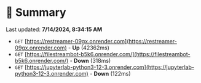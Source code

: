 # 📖 Summary
Last updated: **7/14/2024, 8:34:15 AM**

- `GET` [https://restreamer-09gx.onrender.com](https://restreamer-09gx.onrender.com) - **Up** (42362ms)
- `GET` [https://filestreambot-b5k6.onrender.com/](https://filestreambot-b5k6.onrender.com/) - **Down** (318ms)
- `GET` [https://jupyterlab-python3-12-3.onrender.com](https://jupyterlab-python3-12-3.onrender.com) - **Down** (122ms)
